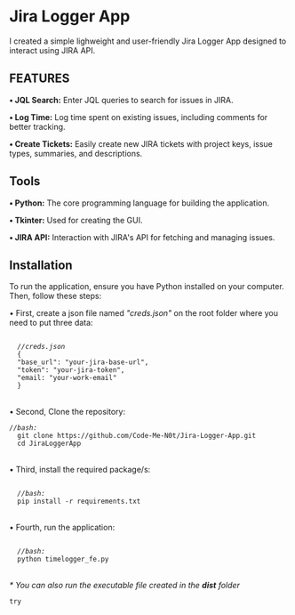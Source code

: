 <h1>Jira Logger App</h1>
I created a simple lighweight and user-friendly Jira Logger App designed to interact using JIRA API.
<br>
<h2>FEATURES</h2>
<p><b>• JQL Search:</b> Enter JQL queries to search for issues in JIRA.</p>
<p><b>• Log Time:</b> Log time spent on existing issues, including comments for better tracking.</p>
<p><b>• Create Tickets:</b> Easily create new JIRA tickets with project keys, issue types, summaries, and descriptions.</p>

<h2>Tools</h2>
<p><b>• Python:</b> The core programming language for building the application.</p>
<p><b>• Tkinter:</b> Used for creating the GUI.</p>
<p><b>• JIRA API:</b> Interaction with JIRA's API for fetching and managing issues.</p>

<h2>Installation</h2>
<p>To run the application, ensure you have Python installed on your computer. Then, follow these steps:</p>
• First, create a json file named <em>"creds.json"</em> on the root folder where you need to put three data:
<pre><code id=code-block>
  <i>//creds.json</i>
  {
  "base_url": "your-jira-base-url",
  "token": "your-jira-token",
  "email: "your-work-email"
  }
</code></pre>
<br>
• Second, Clone the repository:
<pre><code id=code-block><i>//bash:</i>
  git clone https://github.com/Code-Me-N0t/Jira-Logger-App.git
  cd JiraLoggerApp
</code></pre>
<br>
• Third, install the required package/s:
<pre><code>
  <i>//bash:</i>
  pip install -r requirements.txt
</code></pre>
<br>
• Fourth, run the application:
<pre><code>
  <i>//bash:</i>
  python timelogger_fe.py
</code></pre>
<br>
<i>* You can also run the executable file created in the <b>dist</b> folder</i>


<pre><code id=code-block>try</code></pre>
